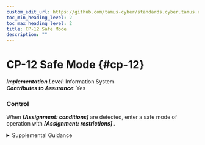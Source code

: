 ```yaml
---
custom_edit_url: https://github.com/tamus-cyber/standards.cyber.tamus.edu/tree/main/static/content/tamus.edu/TAMUS_profile.xml
toc_min_heading_level: 2
toc_max_heading_level: 2
title: CP-12 Safe Mode
description: ""
---
```


# CP-12 Safe Mode {#cp-12}

_**Implementation Level**_: Information System\
_**Contributes to Assurance**_: Yes

### Control

When <strong> <em>[Assignment: conditions]</em> </strong> are detected, enter a safe mode of operation with <strong> <em>[Assignment: restrictions]</em> </strong>.

<details>
  <summary>Supplemental Guidance</summary>

For systems that support critical mission and business functions—including military operations, civilian space operations, nuclear power plant operations, and air traffic control operations (especially real-time operational environments)—organizations can identify certain conditions under which those systems revert to a predefined safe mode of operation. The safe mode of operation, which can be activated either automatically or manually, restricts the operations that systems can execute when those conditions are encountered. Restriction includes allowing only selected functions to execute that can be carried out under limited power or with reduced communications bandwidth.

</details>

